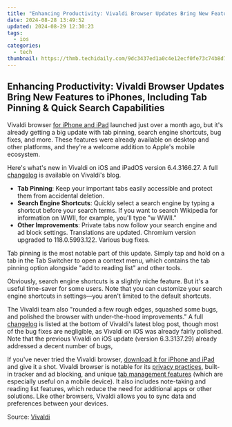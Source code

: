 ```yaml
---
title: "Enhancing Productivity: Vivaldi Browser Updates Bring New Features to iPhones, Including Tab Pinning & Quick Search Capabilities"
date: 2024-08-28 13:49:52
updated: 2024-08-29 12:30:23
tags:
  - ios
categories:
  - tech
thumbnail: https://thmb.techidaily.com/9dc3437ed1a0c4e12ecf0fe73c74b8d72b51654a1b0d3ea6af6735c5a10c75f4.jpg
---
```


## Enhancing Productivity: Vivaldi Browser Updates Bring New Features to iPhones, Including Tab Pinning & Quick Search Capabilities

Vivaldi browser [for iPhone and iPad](https://article-posts.techidaily.com/updated-2024-approved-interpreting-distinctions-360-content-and-virtual-reality/) launched just over a month ago, but it's already getting a big update with tab pinning, search engine shortcuts, bug fixes, and more. These features were already available on desktop and other platforms, and they're a welcome addition to Apple's mobile ecosystem.

 Here's what's new in Vivaldi on iOS and iPadOS version 6.4.3166.27\. A full [changelog](https://vivaldi.com/blog/vivaldi-on-ios-6-4/) is available on Vivaldi's blog.

* **Tab Pinning**: Keep your important tabs easily accessible and protect them from accidental deletion.
* **Search Engine Shortcuts**: Quickly select a search engine by typing a shortcut before your search terms. If you want to search Wikipedia for information on WWII, for example, you'll type "w WWII."
* **Other Improvements**: Private tabs now follow your search engine and ad block settings. Translations are updated. Chromium version upgraded to 118.0.5993.122\. Various bug fixes.

 Tab pinning is the most notable part of this update. Simply tap and hold on a tab in the Tab Switcher to open a context menu, which contains the tab pinning option alongside "add to reading list" and other tools.

 Obviously, search engine shortcuts is a slightly niche feature. But it's a useful time-saver for some users. Note that you can customize your search engine shortcuts in settings—you aren't limited to the default shortcuts.

 The Vivaldi team also "rounded a few rough edges, squashed some bugs, and polished the browser with under-the-hood improvements." A full [changelog](https://vivaldi.com/blog/vivaldi-on-ios-6-4/) is listed at the bottom of Vivaldi's latest blog post, though most of the bug fixes are negligible, as Vivaldi on iOS was already fairly polished. Note that the previous Vivaldi on iOS update (version 6.3.3137.29) already addressed a decent number of bugs,

 If you've never tried the Vivaldi browser, [download it for iPhone and iPad](https://apps.apple.com/us/app/vivaldi-powerful-web-browser/id1633234600) and give it a shot. Vivaldi browser is notable for its [privacy practices](https://vivaldi.com/features/privacy-security/), built-in tracker and ad blocking, and unique [tab management features](https://help.vivaldi.com/desktop/tabs/tab-features/) (which are especially useful on a mobile device). It also includes note-taking and reading list features, which reduce the need for additional apps or other solutions. Like other browsers, Vivaldi allows you to sync data and preferences between your devices.

 Source: [Vivaldi](https://vivaldi.com/blog/vivaldi-on-ios-6-4/)

<ins class="adsbygoogle"
     style="display:block"
     data-ad-format="autorelaxed"
     data-ad-client="ca-pub-7571918770474297"
     data-ad-slot="1223367746"></ins>



<ins class="adsbygoogle"
     style="display:block"
     data-ad-client="ca-pub-7571918770474297"
     data-ad-slot="8358498916"
     data-ad-format="auto"
     data-full-width-responsive="true"></ins>
